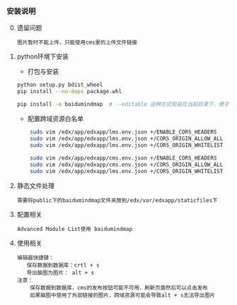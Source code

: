 ### 安装说明

0. 遗留问题
    ```
    图片暂时不能上传，只能使用cms里的上传文件链接
    ```

1. python环境下安装
    - 打包与安装
    ```sh
    python setup.py bdist_wheel
    pip install --no-deps package.whl
    
    pip install -e baidumindmap  # --editable 这种方式安装在当前目录下，便于调试
    ```
    - 配置跨域资源白名单
    ```sh
        sudo vim /edx/app/edxapp/lms.env.json +/ENABLE_CORS_HEADERS  
        sudo vim /edx/app/edxapp/lms.env.json +/CORS_ORIGIN_ALLOW_ALL
        sudo vim /edx/app/edxapp/lms.env.json +/CORS_ORIGIN_WHITELIST
        
        sudo vim /edx/app/edxapp/cms.env.json +/ENABLE_CORS_HEADERS
        sudo vim /edx/app/edxapp/cms.env.json +/CORS_ORIGIN_ALLOW_ALL
        sudo vim /edx/app/edxapp/lms.env.json +/CORS_ORIGIN_WHITELIST
    ```

2. 静态文件处理
    ```
    需要将public下的baidumindmap文件夹放到/edx/var/edxapp/staticfiles下
    ```

3. 配置相关
    ```
    Advanced Module List使用 baidumindmap
    ```
 
4. 使用相关
    ```
    编辑器快捷键：
       保存数据到数据库：crtl + s
       导出脑图为图片： alt + s
    注意：
        保存数据到数据库，cms的发布按钮可能不可用，刷新页面然后可以点击发布
        如果脑图中使用了外部链接的图片，跨域资源可能会导致alt + s无法导出图片
    ```
